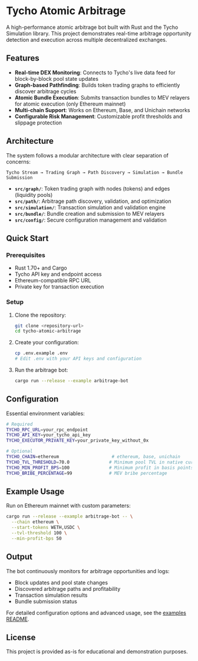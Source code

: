 # Tycho Atomic Arbitrage

A high-performance atomic arbitrage bot built with Rust and the Tycho Simulation library. This project demonstrates real-time arbitrage opportunity detection and execution across multiple decentralized exchanges.

## Features

- **Real-time DEX Monitoring**: Connects to Tycho's live data feed for block-by-block pool state updates
- **Graph-based Pathfinding**: Builds token trading graphs to efficiently discover arbitrage cycles
- **Atomic Bundle Execution**: Submits transaction bundles to MEV relayers for atomic execution (only Ethereum mainnet)
- **Multi-chain Support**: Works on Ethereum, Base, and Unichain networks
- **Configurable Risk Management**: Customizable profit thresholds and slippage protection

## Architecture

The system follows a modular architecture with clear separation of concerns:

```
Tycho Stream → Trading Graph → Path Discovery → Simulation → Bundle Submission
```

- **`src/graph/`**: Token trading graph with nodes (tokens) and edges (liquidity pools)
- **`src/path/`**: Arbitrage path discovery, validation, and optimization
- **`src/simulation/`**: Transaction simulation and validation engine
- **`src/bundle/`**: Bundle creation and submission to MEV relayers
- **`src/config/`**: Secure configuration management and validation

## Quick Start

### Prerequisites

- Rust 1.70+ and Cargo
- Tycho API key and endpoint access
- Ethereum-compatible RPC URL
- Private key for transaction execution

### Setup

1. Clone the repository:
   ```bash
   git clone <repository-url>
   cd tycho-atomic-arbitrage
   ```

2. Create your configuration:
   ```bash
   cp .env.example .env
   # Edit .env with your API keys and configuration
   ```

3. Run the arbitrage bot:
   ```bash
   cargo run --release --example arbitrage-bot
   ```

## Configuration

Essential environment variables:

```bash
# Required
TYCHO_RPC_URL=your_rpc_endpoint
TYCHO_API_KEY=your_tycho_api_key
TYCHO_EXECUTOR_PRIVATE_KEY=your_private_key_without_0x

# Optional
TYCHO_CHAIN=ethereum                    # ethereum, base, unichain
TYCHO_TVL_THRESHOLD=70.0               # Minimum pool TVL in native currency
TYCHO_MIN_PROFIT_BPS=100               # Minimum profit in basis points
TYCHO_BRIBE_PERCENTAGE=99              # MEV bribe percentage
```

## Example Usage

Run on Ethereum mainnet with custom parameters:
```bash
cargo run --release --example arbitrage-bot -- \
  --chain ethereum \
  --start-tokens WETH,USDC \
  --tvl-threshold 100 \
  --min-profit-bps 50
```

## Output

The bot continuously monitors for arbitrage opportunities and logs:
- Block updates and pool state changes
- Discovered arbitrage paths and profitability
- Transaction simulation results
- Bundle submission status

For detailed configuration options and advanced usage, see the [examples README](examples/arbitrage-bot/README.md).

## License

This project is provided as-is for educational and demonstration purposes.
